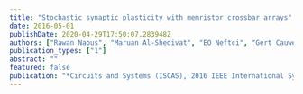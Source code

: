 ```yaml
---
title: "Stochastic synaptic plasticity with memristor crossbar arrays"
date: 2016-05-01
publishDate: 2020-04-29T17:50:07.283948Z
authors: ["Rawan Naous", "Maruan Al-Shedivat", "EO Neftci", "Gert Cauwenberghs", "Khaled Nabil Salama"]
publication_types: ["1"]
abstract: ""
featured: false
publication: "*Circuits and Systems (ISCAS), 2016 IEEE International Symposium on*"
---
```



